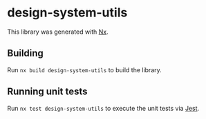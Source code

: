# design-system-utils

This library was generated with [Nx](https://nx.dev).

## Building

Run `nx build design-system-utils` to build the library.

## Running unit tests

Run `nx test design-system-utils` to execute the unit tests via [Jest](https://jestjs.io).

